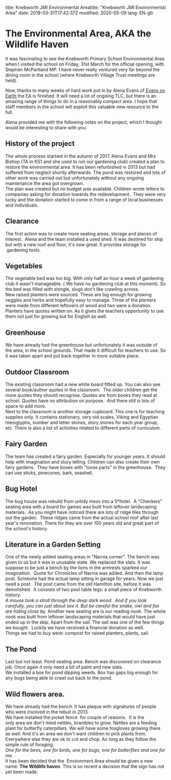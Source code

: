 title: Knebworth JMI Environmental Areatitle: "Knebworth JMI Environmental Area"
date: 2018-03-31T17:42:37Z
modified: 2020-05-09
lang: EN-gb

# The Environmental Area, AKA the Wildlife Haven
It was fascinating to see the Knebworth Primary School Environmental Area when I visited the school on Friday, 31st March for the official opening, with Stephen McPartland MP. I have never really ventured very far beyond the dining room in the school (where Knebworth Village Trust meetings are held).

Now, thanks to many weeks of hard work put in by Alena Evans of [Evans on Earth](https://www.facebook.com/EvansonEarthgardens/) the EA is finished. It will need a lot of ongoing TLC, but there is an amazing range of things to do in a reasonably compact area. I hope that staff members in the school will exploit this valuable new resource to the full.


Alena provided me with the following notes on the project, which I thought would be interesting to share with you:
## History of the project
The whole process startwd in the autumn of 2017. Alena Evans and Mrs Bishop (TA in KS1 and she used to run our gardening club) created a plan  to restore the environmental area. It has been refurbished in 2013 but had suffered from neglect shortly afterwards. The pond was restored and lots of other work was carried out but unfortunately without any ongoing maintenance the area got overgrown.   
The plan was created but no budget was available. Children wrote letters to companies asking for donation towards the redevelopment.  They were very lucky and the donation started to come in from a range of local businesses and individuals.  
## Clearance
The first action was to create more seating areas, storage and places of interest.   Alena and the team installed a used shed. It was destined for skip but with a new roof and floor, it's now great. It provides storage for  gardening tools.   

## Vegetables
The vegetable bed was too big. With only half an hour a week of gardening club it wasn't manageable. ( We have no gardening club at this moment). So the bed was filled with shingle, slugs don't like crawling across.  
New raised planters were sourced. These are big enough for growing veggies and herbs and hopefully easy to manage. Three of the planters were made from different leftovers of wood and two were a donation. Planters have quotes written on. As it gives the teachers opportunity to use them not just for growing but for English as well.   
## Greenhouse
We have already had the greenhouse but unfortunately it was outside of the area, in the school grounds. That made it difficult for teachers to use. So it was taken apart and put back together in more suitable place.   
## Outdoor Classroom
The existing classroom had a new white board fitted up. You can also see several book/author quotes in the classroom.  The older children get the more quotes they should recognise. Quotes are from books they read at school. Quotes have no attribution on purpose.  And there still is lots of space to add more.   
Next to the classroom is another storage cupboard. This one is for teaching supplies only. It contains stationary, very old scales, Viking and Egyptian hieroglyphs, number and letter stones, story stones for each year group, etc. There is also a list of activities related to different parts of curriculum.    
## Fairy Garden
The team has created a fairy garden. Especially for younger years. It should help with imagination and story telling. Children can also create their own fairy gardens.  They have boxes with "loose parts" in the greenhouse.  They can use sticks, pinecones, bark, seashell.   
## Bug Hotel
The bug house was rebuild from untidy mess into a 5*hotel.  A "Checkers" seating area with a board for games was built from leftover landscaping materials. 
As you might have noticed there are lots of  ridge tiles through out the garden.  These ridges came from the actual school roof after last year's renovation. There for they are over 100 years old and great part of the school's history.  
## Literature in a Garden Setting
One of the newly added seating areas in "Narnia corner".
The bench was given to us but it was in unusable state. We replaced the slats. It was suppose to be just a bench by the lions in the armrests sparked our imagination.  Quote for Chronicles of Narnia was added. And then the lamp post. Someone had the actual lamp sitting in garage for years. Now we just need a post.  The post came from the old Hamilton site, before it was demolished.  It consists of two pool table legs: a small piece of Knebworth history.  
*A mouse took a stroll through the deep dark wood.  And if you look carefully, you can just about see it. But be careful the snake, owl and fox are hiding close by.*
Another new seating are is our reading nook. The whole nook was built from leftover landscaping materials that would have just ended up in the skip. Apart from the sail. The sail was one of the few things we bought.  Luckily we have received a financial donation as well.   
Things we had to buy were: compost for raised planters, plants, sail.  
## The Pond
Last but not least. Pond seating area. Bench was discovered on clearance job. Once again it only need a bit of paint and new slats.  
We installed a box for pond dipping weeds. Box has gaps big enough for any bugs being able to crawl out back to the pond.   
## Wild flowers area.
We have already had the bench. It has plaque with signatures of people who were involved in the rebuit in 2013.  
We have installed the picket fence  for couple of reasons.  It is the only area we don't mind nettles, brambles to grow. Nettles are a feeding plant for butterfly caterpillars. We will have some foxgloves growing there as well. And it's an area we don't want children to pick plants from. Everywhere else they are ok to cut and chop. As long as they follow the simple rule of foraging.  
*One for the bees, one for birds, one for bugs, one for butterflies and one for me.*   
It has been decided that the  Environment Area should be given a new name: **The Wildlife haven**. This is so recent a decision that the sign has not yet been made.

